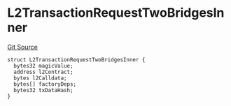 # L2TransactionRequestTwoBridgesInner
[Git Source](https://github.com/matter-labs/zksync-contracts/blob/c6e73735b89a4b474234f6471e326125c9069f15/contracts/l1-contracts/bridgehub/IBridgehub.sol)


```solidity
struct L2TransactionRequestTwoBridgesInner {
  bytes32 magicValue;
  address l2Contract;
  bytes l2Calldata;
  bytes[] factoryDeps;
  bytes32 txDataHash;
}
```

